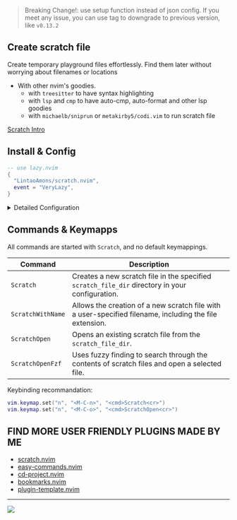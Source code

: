 > Breaking Change!: use setup function instead of json config.
> If you meet any issue, you can use tag to downgrade to previous version, like `v0.13.2`


## Create scratch file

Create temporary playground files
effortlessly. Find them later without
worrying about filenames or locations

- With other nvim's goodies.
  - with `treesitter` to have syntax highlighting
  - with `lsp` and `cmp` to have auto-cmp, auto-format and other lsp goodies
  - with `michaelb/sniprun` or `metakirby5/codi.vim` to run scratch file

[Scratch Intro](https://github.com/LintaoAmons/scratch.nvim/assets/95092244/c1adff70-c8c5-4594-80e3-18d3e6b24d7a)


## Install & Config

```lua
-- use lazy.nvim
{
  "LintaoAmons/scratch.nvim",
  event = "VeryLazy",
}
```

<details>
<summary>Detailed Configuration</summary>

Check my [neovim config](https://github.com/LintaoAmons/CoolStuffes/blob/main/nvim/.config/nvim/lua/plugins/editor-enhance/scratch.lua) as real life example

```lua
return {
    "LintaoAmons/scratch.nvim",
    opts = {
        scratch_file_dir = vim.fn.stdpath("cache") .. "/scratch.nvim", -- where your scratch files will be put
        filetypes = { "lua", "js", "sh" }, -- you can simply put filetype here
        filetype_details = { -- or, you can have more control here
            json = {}, -- empty table is fine
            ["yaml"] = {},
            go = {
                requireDir = true, -- true if each scratch file requires a new directory
                filename = "main", -- the filename of the scratch file in the new directory
                content = { "package main", "", "func main() {", "  ", "}" },
                cursor = {
                    location = { 4, 2 },
                    insert_mode = true,
                },
            },
        },
        window_cmd = "edit", -- 'vsplit' | 'split' | 'edit' | 'tabedit' | 'rightbelow vsplit'
        use_telescope = true,
        localKeys = {
            {
                filenameContains = { "sh" },
                LocalKeys = {
                    {
                        cmd = "<CMD>RunShellCurrentLine<CR>",
                        key = "<C-r>",
                        modes = { "n", "i", "v" },
                    },
                },
            },
        },
    },
    event = "VeryLazy",
}
```

</details>

## Commands & Keymapps 

All commands are started with `Scratch`, and no default keymappings. 

| Command            | Description                                                                                                           |
|--------------------|-----------------------------------------------------------------------------------------------------------------------|
| `Scratch`          | Creates a new scratch file in the specified `scratch_file_dir` directory in your configuration.                       |
| `ScratchWithName`  | Allows the creation of a new scratch file with a user-specified filename, including the file extension.               |
| `ScratchOpen`      | Opens an existing scratch file from the `scratch_file_dir`.                                                           |
| `ScratchOpenFzf`   | Uses fuzzy finding to search through the contents of scratch files and open a selected file.                          |

Keybinding recommandation:

```lua
vim.keymap.set("n", "<M-C-n>", "<cmd>Scratch<cr>")
vim.keymap.set("n", "<M-C-o>", "<cmd>ScratchOpen<cr>")
```

## FIND MORE USER FRIENDLY PLUGINS MADE BY ME

- [scratch.nvim](https://github.com/LintaoAmons/scratch.nvim)
- [easy-commands.nvim](https://github.com/LintaoAmons/easy-commands.nvim)
- [cd-project.nvim](https://github.com/LintaoAmons/cd-project.nvim)
- [bookmarks.nvim](https://github.com/LintaoAmons/bookmarks.nvim)
- [plugin-template.nvim](https://github.com/LintaoAmons/plugin-template.nvim)

---

<a href="https://lintao-index.pages.dev/getSupport/">
    <img src="https://img.shields.io/badge/sponsor-30363D?style=for-the-badge&logo=GitHub-Sponsors&logoColor=#white" />
</a>
